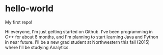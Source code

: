 # hello-world
My first repo!

Hi everyone, I'm just getting started on Github. I've been programming in C++ for about 8 months, and I'm planning to start learning Java and Python in near future. I'll be a new grad student at Northwestern this fall (2015) where I'll be studying Analytics.
